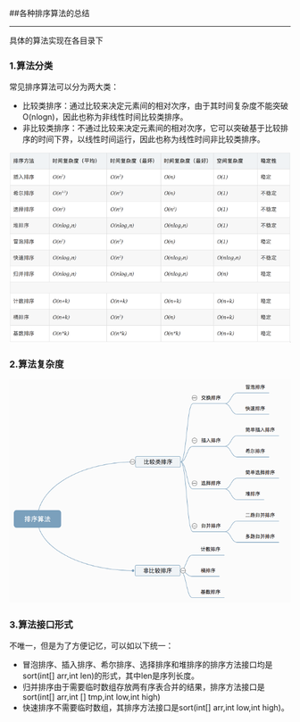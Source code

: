 ##各种排序算法的总结
____
具体的算法实现在各目录下

### 1.算法分类
常见排序算法可以分为两大类：

* 比较类排序：通过比较来决定元素间的相对次序，由于其时间复杂度不能突破O(nlogn)，因此也称为非线性时间比较类排序。
* 非比较类排序：不通过比较来决定元素间的相对次序，它可以突破基于比较排序的时间下界，以线性时间运行，因此也称为线性时间非比较类排序。

![sortCompare](https://github.com/FeiZhao0531/BasicAlgorithm/blob/master/raw/master/picture/sortCompare.png)

### 2.算法复杂度

![sortSorts](https://github.com/FeiZhao0531/BasicAlgorithm/blob/master/raw/master/picture/sortSorts.png)
             
### 3.算法接口形式
不唯一，但是为了方便记忆，可以如以下统一：

* 冒泡排序、插入排序、希尔排序、选择排序和堆排序的排序方法接口均是sort(int[] arr,int len)的形式，其中len是序列长度。
* 归并排序由于需要临时数组存放两有序表合并的结果，排序方法接口是sort(int[] arr,int [] tmp,int low,int high)
* 快速排序不需要临时数组，其排序方法接口是sort(int[] arr,int low,int high)。
